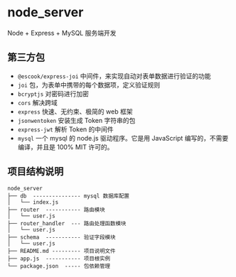 # node_server

Node + Express + MySQL 服务端开发

## 第三方包

- `@escook/express-joi` 中间件，来实现自动对表单数据进行验证的功能
- `joi` 包，为表单中携带的每个数据项，定义验证规则
- `bcryptjs` 对密码进行加密
- `cors` 解决跨域
- `express` 快速、无约束、极简的 web 框架
- `jsonwentoken` 安装生成 Token 字符串的包
- `express-jwt` 解析 Token 的中间件
- `mysql` 一个 mysql 的 node.js 驱动程序。它是用 JavaScript 编写的，不需要编译，并且是 100% MIT 许可的。

## 项目结构说明

```tree
node_server
├── db  --------------- mysql 数据库配置
│   └── index.js
├── router  ----------- 路由模块
│   └── user.js
├── router_handler  --- 路由处理函数模块
│   └── user.js
├── schema  ----------- 验证字段模块
│   └── user.js
├── README.md --------- 项目说明文件
├── app.js  ----------- 项目根实例
└── package.json  ----- 包依赖管理
```
